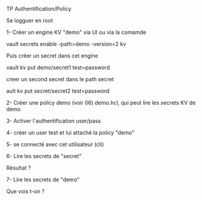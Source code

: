TP Authentification/Policy


Se logguer en root

1- Créer un engine KV "demo" via  UI ou via la comamde 

vault secrets enable -path=demo -version=2 kv

Puis créer un secret dans cet engine

vault kv put demo/secret1 test=password

creer un second secret dans le path secret 

ault kv put secret/secret2 test=password

2- Créer une policy demo (voir 06) demo.hcl, qui peut lire les secrets KV de demo


3- Activer l'authentification user/pass


4- créer un user test et lui attaché la policy "demo"


5- se connecté avec cet utilisateur (cli)


6- Lire les secrets de "secret"

Résultat ?

7- Lire les secrets de "demo"

Que vois t-on ?